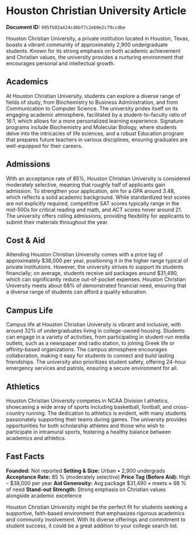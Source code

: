 # Houston Christian University Article

**Document ID:** `995fb92a424cd6bf7c2eb0e2c79ccdbe`

Houston Christian University, a private institution located in Houston, Texas, boasts a vibrant community of approximately 2,900 undergraduate students. Known for its strong emphasis on both academic achievement and Christian values, the university provides a nurturing environment that encourages personal and intellectual growth.

## Academics
At Houston Christian University, students can explore a diverse range of fields of study, from Biochemistry to Business Administration, and from Communication to Computer Science. The university prides itself on its engaging academic atmosphere, facilitated by a student-to-faculty ratio of 16:1, which allows for a more personalized learning experience. Signature programs include Biochemistry and Molecular Biology, where students delve into the intricacies of life sciences, and a robust Education program that prepares future teachers in various disciplines, ensuring graduates are well-equipped for their careers.

## Admissions
With an acceptance rate of 85%, Houston Christian University is considered moderately selective, meaning that roughly half of applicants gain admission. To strengthen your application, aim for a GPA around 3.48, which reflects a solid academic background. While standardized test scores are not explicitly required, competitive SAT scores typically range in the mid-500s for critical reading and math, and ACT scores hover around 21. The university offers rolling admissions, providing flexibility for applicants to submit their materials throughout the year.

## Cost & Aid
Attending Houston Christian University comes with a price tag of approximately $38,000 per year, positioning it in the higher range typical of private institutions. However, the university strives to support its students financially; on average, students receive aid packages around $31,490, which can significantly reduce out-of-pocket expenses. Houston Christian University meets about 68% of demonstrated financial need, ensuring that a diverse range of students can afford a quality education.

## Campus Life
Campus life at Houston Christian University is vibrant and inclusive, with around 32% of undergraduates living in college-owned housing. Students can engage in a variety of activities, from participating in student-run media outlets, such as a newspaper and radio station, to joining Greek life or affinity-based organizations. The campus atmosphere encourages collaboration, making it easy for students to connect and build lasting friendships. The university also prioritizes student safety, offering 24-hour emergency services and patrols, ensuring a secure environment for all.

## Athletics
Houston Christian University competes in NCAA Division I athletics, showcasing a wide array of sports including basketball, football, and cross-country running. The dedication to athletics is evident, with many students passionately supporting their teams during games. The university provides opportunities for both scholarship athletes and those who wish to participate in intramural sports, fostering a healthy balance between academics and athletics.

## Fast Facts
**Founded:** Not reported
**Setting & Size:** Urban • 2,900 undergrads
**Acceptance Rate:** 85 % (moderately selective)
**Price Tag (Before Aid):** High – $38,000 per year
**Aid Generosity:** Avg package $31,490 • meets ≈ 68 % of need
**Stand-out Strength:** Strong emphasis on Christian values alongside academic excellence

Houston Christian University might be the perfect fit for students seeking a supportive, faith-based environment that emphasizes rigorous academics and community involvement. With its diverse offerings and commitment to student success, it could be a great addition to your college search list.
